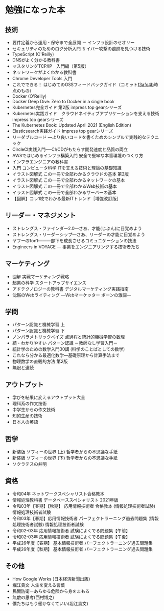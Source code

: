 # 勉強になった本

## 技術
- 要件定義から運用・保守まで全展開 － インフラ設計のセオリー
- セキュリティのためのログ分析入門 サイバー攻撃の痕跡を見つける技術
- TypeScript (O'Reilly)
- DNSがよく分かる教科書
- マスタリングTCP/IP　入門編（第5版）
- ネットワークがよくわかる教科書
- Chrome Developer Tools 入門 
- これでできる！ はじめてのOSSフィードバックガイド（コミット[f3afc4b](https://github.com/oss-gate/first-feedback-guidebook/commit/f3afc4b10b72146129299b034b3ceb8142cfbf26)時点のもの）
- Docker (O'Reilly)
- Docker Deep Dive: Zero to Docker in a single book
- Kubernetes完全ガイド 第2版 impress top gearシリーズ
- Kubernetes実践ガイド　クラウドネイティブアプリケーションを支える技術 impress top gearシリーズ
- The Kubernetes Book: Updated April 2021 (English Edition)
- Elasticsearch実践ガイド impress top gearシリーズ
- リーダブルコード ―より良いコードを書くためのシンプルで実践的なテクニック
- CircleCI実践入門──CI/CDがもたらす開発速度と品質の両立
- AWSではじめるインフラ構築入門 安全で堅牢な本番環境のつくり方
- インフラエンジニアの教科書
- 入門 コンピュータ科学 ITを支える技術と理論の基礎知識
- イラスト図解式 この一冊で全部わかるクラウドの基本 第2版
- イラスト図解式 この一冊で全部わかるネットワークの基本
- イラスト図解式 この一冊で全部わかるWeb技術の基本
- イラスト図解式 この一冊で全部わかるサーバーの基本
- 【図解】コレ1枚でわかる最新ITトレンド［増強改訂版］

## リーダー・マネジメント
- ストレングス・ファインダー2.0―さあ、才能(じぶん)に目覚めよう 
- ストレングス・リーダーシップ―さあ、リーダーの才能に目覚めよう
- ヤフーの1on1―――部下を成長させるコミュニケーションの技法
- Engineers in VOYAGE ― 事業をエンジニアリングする技術者たち

## マーケティング
- 図解 実戦マーケティング戦略
- 起業の科学 スタートアップサイエンス
- アドテクノロジーの教科書 デジタルマーケティング実践指南
- 沈黙のWebライティング —Webマーケッター ボーンの激闘—

## 学問
- パターン認識と機械学習 上
- パターン認識と機械学習 下
- ノンパラメトリックベイズ 点過程と統計的機械学習の数理
- 続・わかりやすい パターン認識 －教師なし学習入門－
- 統計学のための数学入門30講 (科学のことばとしての数学)
- これなら分かる最適化数学―基礎原理から計算手法まで
- 物理数学の直観的方法 第2版
- 無限と連続

## アウトプット
- 学びを結果に変えるアウトプット大全
- 理科系の作文技術
- 中学生からの作文技術
- 知的生産の技術
- 日本人の英語

## 哲学
- 新装版 ソフィーの世界 (上) 哲学者からの不思議な手紙
- 新装版 ソフィーの世界 (下) 哲学者からの不思議な手紙
- ソクラテスの弁明

## 資格
- 令和04年 ネットワークスペシャリスト合格教本
- 情報処理教科書 データベーススペシャリスト 2021年版
- 令和03年【春期】【秋期】 応用情報技術者 合格教本 (情報処理技術者試験) 情報処理技術者試験
- 令和03年【春期】応用情報技術者 パーフェクトラーニング過去問題集 (情報処理技術者試験) 情報処理技術者試験
- 令和02-03年 応用情報技術者 試験によくでる問題集【午前】
- 令和02-03年 応用情報技術者 試験によくでる問題集【午後】
- 平成26年度【春期】 基本情報技術者 パーフェクトラーニング過去問題集
- 平成26年度【秋期】 基本情報技術者 パーフェクトラーニング過去問題集

## その他
- How Google Works (日本経済新聞出版)
- 堀江貴文 人生を変える言葉
- 民間防衛ーあらゆる危険から身をまもる
- 無敵の思考(西村博之)
- 僕たちはもう働かなくていい(堀江貴文)
